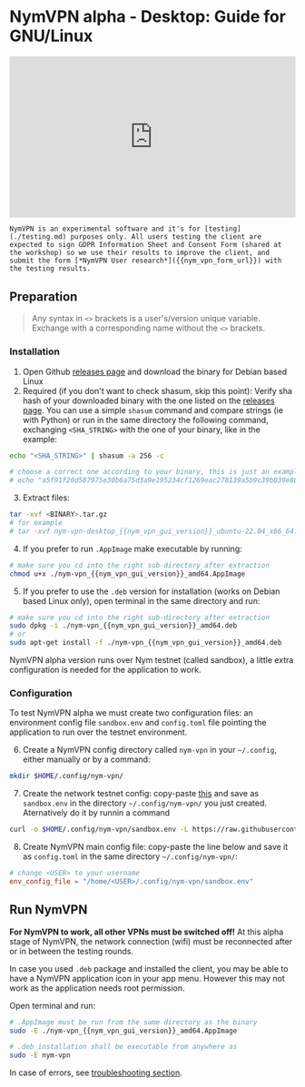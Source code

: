 # NymVPN alpha - Desktop: Guide for GNU/Linux

<div style="padding:56.25% 0 0 0;position:relative;"><iframe src="https://player.vimeo.com/video/908221306?h=404b2bbdc8" style="position:absolute;top:0;left:0;width:100%;height:100%;" frameborder="0" allow="autoplay; fullscreen; picture-in-picture" allowfullscreen></iframe></div><script src="https://player.vimeo.com/api/player.js"></script>

```admonish info
NymVPN is an experimental software and it's for [testing](./testing.md) purposes only. All users testing the client are expected to sign GDPR Information Sheet and Consent Form (shared at the workshop) so we use their results to improve the client, and submit the form [*NymVPN User research*]({{nym_vpn_form_url}}) with the testing results.
```

## Preparation

> Any syntax in `<>` brackets is a user's/version unique variable. Exchange with a corresponding name without the `<>` brackets.

### Installation

1. Open Github [releases page]({{nym_vpn_releases}}) and download the binary for Debian based Linux
2. Required (if you don't want to check shasum, skip this point): Verify sha hash of your downloaded binary with the one listed on the [releases page]({{nym_vpn_releases}}). You can use a simple `shasum` command and compare strings (ie with Python) or run in the same directory the following command, exchanging `<SHA_STRING>` with the one of your binary, like in the example:
```sh
echo "<SHA_STRING>" | shasum -a 256 -c

# choose a correct one according to your binary, this is just an example
# echo "a5f91f20d587975e30b6a75d3a9e195234cf1269eac278139a5b9c39b039e807  nym-vpn-desktop_0.0.3_ubuntu-22.04_x86_64.zip" | shasum -a 256 -c
```
3. Extract files:
```sh
tar -xvf <BINARY>.tar.gz
# for example
# tar -xvf nym-vpn-desktop_{{nym_vpn_gui_version}}_ubuntu-22.04_x86_64.tar.gz
```

4. If you prefer to run `.AppImage` make executable by running:
```sh
# make sure you cd into the right sub-directory after extraction
chmod u+x ./nym-vpn_{{nym_vpn_gui_version}}_amd64.AppImage
```
5. If you prefer to use the `.deb` version for installation (works on Debian based Linux only), open terminal in the same directory and run:
```sh
# make sure you cd into the right sub-directory after extraction
sudo dpkg -i ./nym-vpn_{{nym_vpn_gui_version}}_amd64.deb
# or
sudo apt-get install -f ./nym-vpn_{{nym_vpn_gui_version}}_amd64.deb
```

NymVPN alpha version runs over Nym testnet (called sandbox), a little extra configuration is needed for the application to work.

### Configuration

To test NymVPN alpha we must create two configuration files: an environment config file `sandbox.env` and `config.toml` file pointing the application to run over the testnet environment.

6. Create a NymVPN config directory called `nym-vpn` in your `~/.config`, either manually or by a command:
```sh
mkdir $HOME/.config/nym-vpn/
```
7. Create the network testnet config: copy-paste [this](https://raw.githubusercontent.com/nymtech/nym/develop/envs/sandbox.env) and save as `sandbox.env` in the directory `~/.config/nym-vpn/` you just created. Aternatively do it by runnin a command
```sh
curl -o $HOME/.config/nym-vpn/sandbox.env -L https://raw.githubusercontent.com/nymtech/nym/develop/envs/sandbox.env
```

8. Create NymVPN main config file: copy-paste the line below and save it as `config.toml` in the same directory `~/.config/nym-vpn/`:
```toml
# change <USER> to your username
env_config_file = "/home/<USER>/.config/nym-vpn/sandbox.env"
```

## Run NymVPN

**For NymVPN to work, all other VPNs must be switched off!** At this alpha stage of NymVPN, the network connection (wifi) must be reconnected after or in between the testing rounds.

In case you used `.deb` package and installed the client, you may be able to have a NymVPN application icon in your app menu. However this may not work as the application needs root permission.

Open terminal and run:

```sh
# .AppImage must be run from the same directory as the binary
sudo -E ./nym-vpn_{{nym_vpn_gui_version}}_amd64.AppImage

# .deb installation shall be executable from anywhere as
sudo -E nym-vpn
```

In case of errors, see [troubleshooting section](troubleshooting.md).
